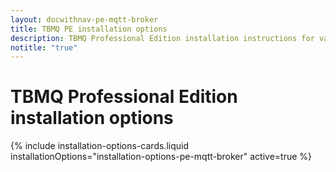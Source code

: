 ```yaml
---
layout: docwithnav-pe-mqtt-broker
title: TBMQ PE installation options
description: TBMQ Professional Edition installation instructions for various operation systems
notitle: "true"
---
```


<div class="installation-options">
    <div class="install-options-header">
       <div class="install-options-hero">
          <div class="container">
            <div class="install-options-hero-content">
                <h1>TBMQ Professional Edition installation options</h1>
            </div>
            <div class="deployment-container">
                <div class="deployment-div">
                    {% include installation-options-cards.liquid installationOptions="installation-options-pe-mqtt-broker" active=true %}
                </div>
            </div>
          </div>
       </div>
    </div>
</div>
